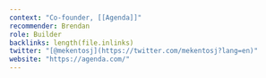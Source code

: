```yaml
---
context: "Co-founder, [[Agenda]]"
recommender: Brendan
role: Builder
backlinks: length(file.inlinks) 
twitter: "[@mekentosj](https://twitter.com/mekentosj?lang=en)"
website: "https://agenda.com/"
---
```


